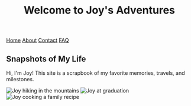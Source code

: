 <!DOCTYPE html>
<html lang="en">
<head>
  <meta charset="UTF-8">
  <title>Joy's Adventures</title>
  <link rel="stylesheet" href="style.css">
</head>
<body>
  <header><h1>Welcome to Joy's Adventures</h1></header>
  <nav>
    <a href="index.html">Home</a>
    <a href="about.html">About</a>
    <a href="contact.html">Contact</a>
    <a href="faq.html">FAQ</a>
  </nav>
  <main>
    <h2>Snapshots of My Life</h2>
    <p>Hi, I'm Joy! This site is a scrapbook of my favorite memories, travels, and milestones.</p>
    <img src="images/2128.jpeg" alt="Joy hiking in the mountains">
    <img src="images/graduation.jpg" alt="Joy at graduation">
    <img src="images/cooking.jpg" alt="Joy cooking a family recipe">
  </main>
</body>
</html>
